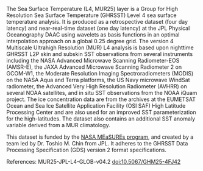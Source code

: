 The Sea Surface Temperature (L4, MUR25) layer is a Group for High Resolution Sea Surface Temperature (GHRSST) Level 4 sea surface temperature analysis. It is produced as a retrospective dataset (four day latency) and near-real-time dataset (one day latency) at the JPL Physical Oceanography DAAC using wavelets as basis functions in an optimal interpolation approach on a global 0.25 degree grid. The version 4 Multiscale Ultrahigh Resolution (MUR) L4 analysis is based upon nighttime GHRSST L2P skin and subskin SST observations from several instruments including the NASA Advanced Microwave Scanning Radiometer-EOS (AMSR-E), the JAXA Advanced Microwave Scanning Radiometer 2 on GCOM-W1, the Moderate Resolution Imaging Spectroradiometers (MODIS) on the NASA Aqua and Terra platforms, the US Navy microwave WindSat radiometer, the Advanced Very High Resolution Radiometer (AVHRR) on several NOAA satellites, and in situ SST observations from the NOAA iQuam project. The ice concentration data are from the archives at the EUMETSAT Ocean and Sea Ice Satellite Application Facility (OSI SAF) High Latitude Processing Center and are also used for an improved SST parameterization for the high-latitudes. The dataset also contains an additional SST anomaly variable derived from a MUR climatology.

This dataset is funded by the [NASA MEaSUREs program](https://earthdata.nasa.gov/esds/competitive-programs/measures), and created by a team led by Dr. Toshio M. Chin from JPL. It adheres to the GHRSST Data Processing Specification (GDS) version 2 format specifications.

References: MUR25-JPL-L4-GLOB-v04.2 [doi:10.5067/GHM25-4FJ42](https://doi.org/10.5067/GHM25-4FJ42)
